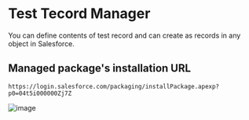 # Test Tecord Manager

You can define contents of test record and can create as records in any object in Salesforce.

## Managed package's installation URL

  	https://login.salesforce.com/packaging/installPackage.apexp?p0=04t5i000000Zj7Z

![image](https://github.com/MASA-JAPAN/Salesforce-TestRecordManager/assets/36508078/9dfe5a2d-0fc6-45bf-9c98-7adfefd7d3a2)

